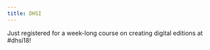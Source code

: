 ```yaml
---
title: DHSI
---
```


Just registered for a week-long course on creating digital editions at #dhsi18!
